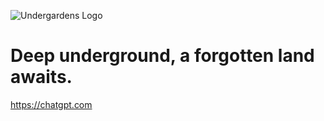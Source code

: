 ![Undergardens Logo](https://i.imgur.com/jpKtqf5.png)
# Deep underground, a forgotten land awaits.
https://chatgpt.com
